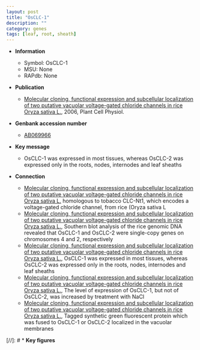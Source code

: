 ```yaml
---
layout: post
title: "OsCLC-1"
description: ""
category: genes
tags: [leaf, root, sheath]
---
```


* **Information**  
    + Symbol: OsCLC-1  
    + MSU: None  
    + RAPdb: None  

* **Publication**  
    + [Molecular cloning, functional expression and subcellular localization of two putative vacuolar voltage-gated chloride channels in rice Oryza sativa L.](http://www.ncbi.nlm.nih.gov/pubmed?term=Molecular+cloning,+functional+expression+and+subcellular+localization+of+two+putative+vacuolar+voltage-gated+chloride+channels+in+rice+Oryza+sativa+L.%5BTitle%5D), 2006, Plant Cell Physiol.

* **Genbank accession number**  
    + [AB069966](http://www.ncbi.nlm.nih.gov/nuccore/AB069966)

* **Key message**  
    + OsCLC-1 was expressed in most tissues, whereas OsCLC-2 was expressed only in the roots, nodes, internodes and leaf sheaths

* **Connection**  
    + [Molecular cloning, functional expression and subcellular localization of two putative vacuolar voltage-gated chloride channels in rice Oryza sativa L.](Oryza+sativa+L) homologous to tobacco CLC-Nt1, which encodes a voltage-gated chloride channel, from rice (Oryza sativa L
    + [Molecular cloning, functional expression and subcellular localization of two putative vacuolar voltage-gated chloride channels in rice Oryza sativa L.](http://www.ncbi.nlm.nih.gov/pubmed?term=Molecular+cloning,+functional+expression+and+subcellular+localization+of+two+putative+vacuolar+voltage-gated+chloride+channels+in+rice+Oryza+sativa+L.%5BTitle%5D), Southern blot analysis of the rice genomic DNA revealed that OsCLC-1 and OsCLC-2 were single-copy genes on chromosomes 4 and 2, respectively
    + [Molecular cloning, functional expression and subcellular localization of two putative vacuolar voltage-gated chloride channels in rice Oryza sativa L.](http://www.ncbi.nlm.nih.gov/pubmed?term=Molecular+cloning,+functional+expression+and+subcellular+localization+of+two+putative+vacuolar+voltage-gated+chloride+channels+in+rice+Oryza+sativa+L.%5BTitle%5D), OsCLC-1 was expressed in most tissues, whereas OsCLC-2 was expressed only in the roots, nodes, internodes and leaf sheaths
    + [Molecular cloning, functional expression and subcellular localization of two putative vacuolar voltage-gated chloride channels in rice Oryza sativa L.](http://www.ncbi.nlm.nih.gov/pubmed?term=Molecular+cloning,+functional+expression+and+subcellular+localization+of+two+putative+vacuolar+voltage-gated+chloride+channels+in+rice+Oryza+sativa+L.%5BTitle%5D), The level of expression of OsCLC-1, but not of OsCLC-2, was increased by treatment with NaCl
    + [Molecular cloning, functional expression and subcellular localization of two putative vacuolar voltage-gated chloride channels in rice Oryza sativa L.](http://www.ncbi.nlm.nih.gov/pubmed?term=Molecular+cloning,+functional+expression+and+subcellular+localization+of+two+putative+vacuolar+voltage-gated+chloride+channels+in+rice+Oryza+sativa+L.%5BTitle%5D), Tagged synthetic green fluorescent protein which was fused to OsCLC-1 or OsCLC-2 localized in the vacuolar membranes

[//]: # * **Key figures**  


